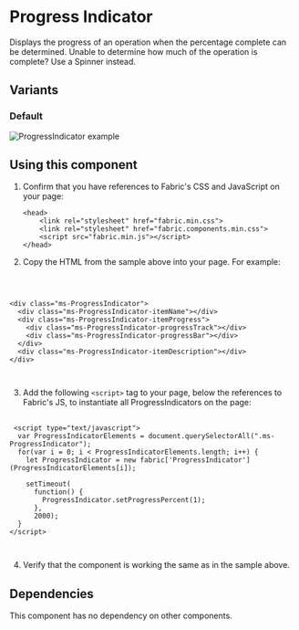 # Progress Indicator
Displays the progress of an operation when the percentage complete can be determined. Unable to determine how much of the operation is complete? Use a Spinner instead.

## Variants

### Default


![ProgressIndicator example](https://raw.githubusercontent.com/OfficeDev/office-ui-fabric-js/master/ghdocs/component_images/ProgressIndicator-default.png)


## Using this component
1. Confirm that you have references to Fabric's CSS and JavaScript on your page:
    ```
    <head>
        <link rel="stylesheet" href="fabric.min.css">
        <link rel="stylesheet" href="fabric.components.min.css">
        <script src="fabric.min.js"></script>
    </head>
    ```
2. Copy the HTML from the sample above into your page. For example:

<pre>
    <code>
 

&lt;div class&#x3D;&quot;ms-ProgressIndicator&quot;&gt;
  &lt;div class&#x3D;&quot;ms-ProgressIndicator-itemName&quot;&gt;&lt;/div&gt;
  &lt;div class&#x3D;&quot;ms-ProgressIndicator-itemProgress&quot;&gt;
    &lt;div class&#x3D;&quot;ms-ProgressIndicator-progressTrack&quot;&gt;&lt;/div&gt;
    &lt;div class&#x3D;&quot;ms-ProgressIndicator-progressBar&quot;&gt;&lt;/div&gt;
  &lt;/div&gt;
  &lt;div class&#x3D;&quot;ms-ProgressIndicator-itemDescription&quot;&gt;&lt;/div&gt;
&lt;/div&gt;

    </code>
</pre>

3. Add the following `<script>` tag to your page, below the references to Fabric's JS, to instantiate all ProgressIndicators on the page:

<pre>
    <code>
 &lt;script type&#x3D;&quot;text/javascript&quot;&gt;
  var ProgressIndicatorElements &#x3D; document.querySelectorAll(&quot;.ms-ProgressIndicator&quot;);
  for(var i &#x3D; 0; i &lt; ProgressIndicatorElements.length; i++) {
    let ProgressIndicator &#x3D; new fabric[&#x27;ProgressIndicator&#x27;](ProgressIndicatorElements[i]);

    setTimeout(
      function() {
        ProgressIndicator.setProgressPercent(1);
      },
      2000);
  }
&lt;/script&gt;

    </code>
</pre>

4. Verify that the component is working the same as in the sample above.

## Dependencies
This component has no dependency on other components.


<script type="text/javascript">
  var ProgressIndicatorElements = document.querySelectorAll(".ms-ProgressIndicator");
  for(var i = 0; i < ProgressIndicatorElements.length; i++) {
    let ProgressIndicator = new fabric['ProgressIndicator'](ProgressIndicatorElements[i]);

    setTimeout(
      function() {
        ProgressIndicator.setProgressPercent(1);
      },
      2000);
  }
</script>

